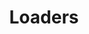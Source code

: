 ---
layout: component
title: Loaders
intro: |-
  Tempora ipsum debitis vitae repudiandae! Dolore provident molestias facere beatae pariatur est at vel sequi? Sint, labore at? Hic reiciendis ipsa labore?
sections:
  - title: Grow - Outline
    type: examples
    description: |-
      Tempora ipsum debitis vitae repudiandae! Dolore provident molestias facere beatae pariatur est at vel sequi? Sint, labore at? Hic reiciendis ipsa labore? Tempora ipsum debitis vitae repudiandae! Dolore provident molestias facere beatae pariatur est at vel sequi? Sint, labore at? Hic reiciendis ipsa labore?
    examples:
      - component: theme/patterns/loaders/grow-outline.liquid
        color: primary
      - component: theme/patterns/loaders/grow-outline.liquid
      - component: theme/patterns/loaders/grow-outline.liquid
        color: accent-3
  - title: Grow - Outline Double
    type: examples
    description: |-
      Tempora ipsum debitis vitae repudiandae! Dolore provident molestias facere beatae pariatur est at vel sequi? Sint, labore at? Hic reiciendis ipsa labore? Tempora ipsum debitis vitae repudiandae! Dolore provident molestias facere beatae pariatur est at vel sequi? Sint, labore at? Hic reiciendis ipsa labore?
    examples:
      - component: theme/patterns/loaders/grow-outline.liquid
        color: primary
        double: true
      - component: theme/patterns/loaders/grow-outline.liquid
        double: true
      - component: theme/patterns/loaders/grow-outline.liquid
        color: accent-3
        double: true
  - title: Spinner
    type: examples
    description: |-
      Tempora ipsum debitis vitae repudiandae! Dolore provident molestias facere beatae pariatur est at vel sequi? Sint, labore at? Hic reiciendis ipsa labore? Tempora ipsum debitis vitae repudiandae! Dolore provident molestias facere beatae pariatur est at vel sequi? Sint, labore at? Hic reiciendis ipsa labore?
    examples:
      - component: theme/patterns/loaders/spinner.liquid
        color: primary
      - component: theme/patterns/loaders/spinner.liquid
      - component: theme/patterns/loaders/spinner.liquid
        color: accent-3
  - title: Bar - Basic
    type: examples
    description: |-
      Tempora ipsum debitis vitae repudiandae! Dolore provident molestias facere beatae pariatur est at vel sequi? Sint, labore at? Hic reiciendis ipsa labore? Tempora ipsum debitis vitae repudiandae! Dolore provident molestias facere beatae pariatur est at vel sequi? Sint, labore at? Hic reiciendis ipsa labore?
    examples:
      - component: theme/patterns/loaders/bar.liquid
        class: primary
      - component: theme/patterns/loaders/bar.liquid
        easing: true
      - component: theme/patterns/loaders/bar.liquid
        class: accent-1 w-1-4
      - component: theme/patterns/loaders/bar.liquid
        class: accent-2 w-1-2
      - component: theme/patterns/loaders/bar.liquid
        class: accent-3 w-3-4
---